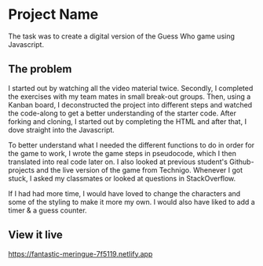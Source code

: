 # Project Name

The task was to create a digital version of the Guess Who game using Javascript.

## The problem

I started out by watching all the video material twice. Secondly, I completed the exercises with my team mates in small break-out groups. Then, using a Kanban board, I deconstructed the project into different steps and watched the code-along to get a better understanding of the starter code. After forking and cloning, I started out by completing the HTML and after that, I dove straight into the Javascript. 

To better understand what I needed the different functions to do in order for the game to work, I wrote the game steps in pseudocode, which I then translated into real code later on. I also looked at previous student's Github-projects and the live version of the game from Technigo. Whenever I got stuck, I asked my classmates or looked at questions in StackOverflow.

If I had had more time, I would have loved to change the characters and some of the styling to make it more my own. I would also have liked to add a timer & a guess counter.

## View it live

https://fantastic-meringue-7f5119.netlify.app
